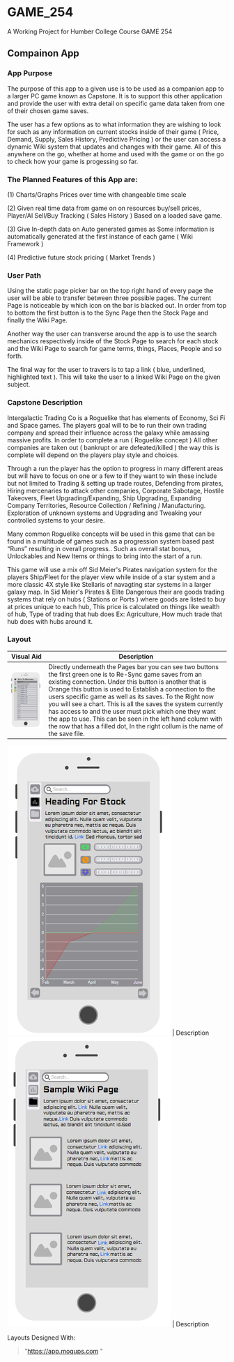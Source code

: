 # GAME_254
A Working Project for Humber College Course GAME 254



## Compainon App

### App Purpose

The purpose of this app to a given use is to be used as a companion app to a larger PC game known as Capstone. It is to support this other application and provide the user with extra detail on specific game data taken from one of their chosen game saves. 

The user has a few options as to what information they are wishing to look for such as any information on current stocks inside of their game ( Price, Demand, Supply, Sales History, Predictive Pricing ) or the user can access a dynamic Wiki system that updates and changes with their game. All of this anywhere on the go, whether at home and used with the game or on the go to check how your game is progessing so far.   

### The Planned Features of this App are: 

(1) Charts/Graphs Prices over time with changeable time scale 

(2) Given real time data from game on on resources buy/sell prices, 
Player/AI Sell/Buy Tracking ( Sales History ) Based on a loaded save game.

(3) Give In-depth data on Auto generated games as Some information is 
automatically generated at the first instance of each game ( Wiki Framework )

(4) Predictive future stock pricing ( Market Trends )


### User Path 
Using the static page picker bar on the top right hand of every page the user will be able to transfer between three possible pages. The current Page is noticeable by which icon on the bar is blacked out. In order from top to bottom the first button is to the Sync Page then the Stock Page and finally the Wiki Page.

Another way the user can transverse around the app is to use the search mechanics respectively inside of the Stock Page to search for each stock and the Wiki Page to search for game terms, things, Places, People and so forth. 

The final way for the user to travers is to tap a link ( blue, underlined, highlighted text ). This will take the user to a linked Wiki Page on the given subject. 



### Capstone Description
Intergalactic Trading Co is a Roguelike that has elements of Economy, Sci Fi and Space games. The players goal will to be to run their own trading company and spread their influence across the galaxy while amassing massive profits.
In order to complete a run ( Roguelike concept ) All other companies are taken out  ( bankrupt or are defeated/killed ) the way this is complete will depend on the players play style and choices.

Through a run the player has the option to progress in many different areas but will have to focus on one or a few to if they want to win these include but not limited to Trading & setting up trade routes, Defending from pirates, Hiring mercenaries to attack other companies, Corporate Sabotage, Hostile Takeovers,  Fleet Upgrading/Expanding, Ship Upgrading, Expanding Company Territories, Resource Collection / Refining / Manufacturing. Exploration of unknown systems and Upgrading and Tweaking your controlled systems to your desire. 
  
Many common Roguelike concepts will be used in this game that can be found in a multitude of games such as a progression system based past “Runs” resulting in overall progress.. Such as overall stat bonus, Unlockables and New Items or things to bring into the start of a run.

This game will use a mix off Sid Meier's Pirates navigation system for the players Ship/Fleet for the player view while inside of a star system and a more classic 4X style like Stellaris of navagting star systems in a larger galaxy map. 
In Sid Meier's Pirates & Elite Dangerous their are goods trading systems that rely on hubs ( Stations or Ports ) where goods are listed to buy at prices unique to each hub, This price is calculated on things like wealth of hub, Type of trading that hub does Ex: Agriculture, How much trade that hub does with hubs around it.



### Layout
Visual Aid | Description
------------ | -------------
![Image of Sync Page Layout](https://github.com/RyanBerriault/GAME_254/blob/master/Sync%20Page.PNG)| Directly underneath the Pages bar you can see two buttons the first green one is to Re-Sync game saves from an existing connection. Under this button is another that is Orange this button is used to Establish a connection to the users specific game as well as its saves.                                  To the Right now you will see a chart. This is all the saves the system currently has access to and the user must pick which one they want the app to use. This can be seen in the left hand column with the row that has a filled dot, In the right collum is the name of the save file. 

![Image of Stock Page Layout](https://github.com/RyanBerriault/GAME_254/blob/master/Stock%20Page.PNG) | Description 
![Image of Wiki Page Layout](https://github.com/RyanBerriault/GAME_254/blob/master/Wiki%20Page.PNG) | Description 



Layouts Designed With: 
> "https://app.moqups.com "
